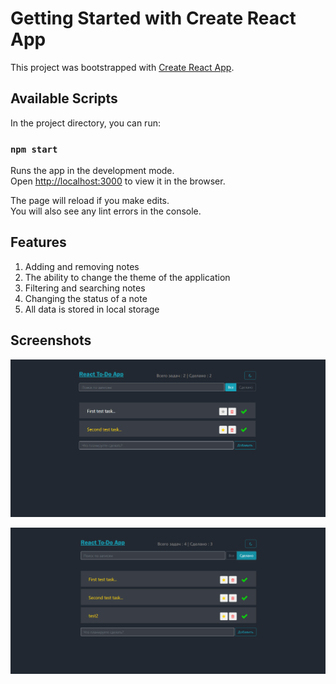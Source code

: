 # Getting Started with Create React App

This project was bootstrapped with [Create React App](https://github.com/facebook/create-react-app).

## Available Scripts

In the project directory, you can run:

### `npm start`

Runs the app in the development mode.\
Open [http://localhost:3000](http://localhost:3000) to view it in the browser.

The page will reload if you make edits.\
You will also see any lint errors in the console.

## Features

1) Adding and removing notes
2) The ability to change the theme of the application
3) Filtering and searching notes
4) Changing the status of a note
5) All data is stored in local storage

## Screenshots

![alt text](screenshots/react-todo-app1.png "React todo App")

![alt text](screenshots/react-todo-app2.png "Screenshot with completed tasks")
